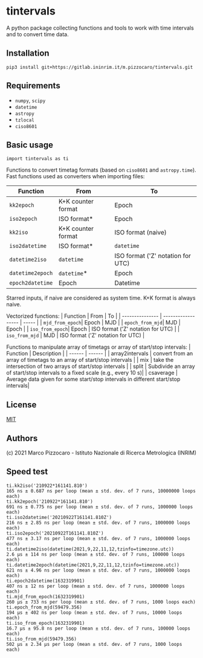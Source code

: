 # tintervals

A python package collecting  functions and tools to work with time intervals and to convert time data.

## Installation

`pip3 install git+https://gitlab.ininrim.it/m.pizzocaro/tintervals.git`

## Requirements

* `numpy`, `scipy`
* `datetime`
* `astropy`
* `tzlocal`
* `ciso8601`

## Basic usage

`import tintervals as ti`

Functions to convert timetag formats (based on `ciso8601` and `astropy.time`).
Fast functions used as converters when importing files:

| Function        | From               | To    | 
| --------------- | ------------------ | ----- |
| `kk2epoch`      | K+K counter format | Epoch |
| `iso2epoch`     | ISO format*        | Epoch |
| `kk2iso`        | K+K counter format | ISO format (naive) |
| `iso2datetime`  | ISO format*        | `datetime` |
| `datetime2iso`  | `datetime`         | ISO format ('Z' notation for UTC) |
| `datetime2epoch`| `datetime`*        | Epoch |
| `epoch2datetime`| Epoch              | Datetime |

Starred inputs, if naive are considered as system time.
K+K format is always naive.

Vectorized functions:
| Function        | From               | To    | 
| --------------- | ------------------ | ----- |
| `mjd_from_epoch`| Epoch              | MJD   |
| `epoch_from_mjd`| MJD                | Epoch |
| `iso_from_epoch`| Epoch              | ISO format ('Z' notation for UTC) |
| `iso_from_mjd`  | MJD                | ISO format ('Z' notation for UTC) |


Functions to manipulate array of timetags or array of start/stop intervals:
| Function | Description | 
| ------ | ------ |
| array2intervals | convert from an array of timetags to an array of start/stop intervals |
| mix | take the intersection of two arrays of start/stop intervals |
| split | Subdivide an array of start/stop intervals to a fixed scale (e.g., every 10 s)|
| csaverage | Average data given for some start/stop intervals in different start/stop intervals|


## License

[MIT](https://opensource.org/licenses/MIT)

## Authors

(c) 2021 Marco Pizzocaro - Istituto Nazionale di Ricerca Metrologica (INRIM)

## Speed test
```
ti.kk2iso('210922*161141.810')
165 ns ± 0.687 ns per loop (mean ± std. dev. of 7 runs, 10000000 loops each)
ti.kk2epoch('210922*161141.810')
691 ns ± 0.775 ns per loop (mean ± std. dev. of 7 runs, 1000000 loops each)
ti.iso2datetime('20210922T161141.810Z')
216 ns ± 2.85 ns per loop (mean ± std. dev. of 7 runs, 1000000 loops each)
ti.iso2epoch('20210922T161141.810Z')
477 ns ± 3.17 ns per loop (mean ± std. dev. of 7 runs, 1000000 loops each)
ti.datetime2iso(datetime(2021,9,22,11,12,tzinfo=timezone.utc))
2.6 µs ± 114 ns per loop (mean ± std. dev. of 7 runs, 100000 loops each)
ti.datetime2epoch(datetime(2021,9,22,11,12,tzinfo=timezone.utc))
621 ns ± 4.96 ns per loop (mean ± std. dev. of 7 runs, 1000000 loops each)
ti.epoch2datetime(1632319901)
407 ns ± 12 ns per loop (mean ± std. dev. of 7 runs, 1000000 loops each)
ti.mjd_from_epoch(1632319901)
260 µs ± 733 ns per loop (mean ± std. dev. of 7 runs, 1000 loops each)
ti.epoch_from_mjd(59479.356)
194 µs ± 402 ns per loop (mean ± std. dev. of 7 runs, 10000 loops each)
ti.iso_from_epoch(1632319901)
16.7 µs ± 95.8 ns per loop (mean ± std. dev. of 7 runs, 100000 loops each)
ti.iso_from_mjd(59479.356)
502 µs ± 2.34 µs per loop (mean ± std. dev. of 7 runs, 1000 loops each)
```



